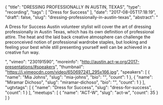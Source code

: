 {
  "title": "DRESSING PROFESSIONALLY IN AUSTIN, TEXAS",
  "type": "recording",
  "tags": [
    "Dress for Success"
  ],
  "date": "2017-08-05T17:18:19",
  "draft": false,
  "slug": "dressing-professionally-in-austin-texas",
  "abstract": "<p>A Dress for Success Austin volunteer stylist will cover the art of dressing professionally in Austin Texas, which has its own definition of professional attire. The heat and the laid back creative atmosphere can challenge the preconceived notion of professional wardrobe staples, but looking and feeling your best while still presenting yourself well can be achieved in a creative fun way.</p>",
  "vimeo": "230191590",
  "moreinfo": "http://austin.act-w.org/2017-presentations/#speakers",
  "thumbnail": "https://i.vimeocdn.com/video/650697241_295x166.jpg",
  "speakers": [
    {
      "name": "Mia Johns",
      "slug": "mia-johns",
      "bio": "",
      "count": 1
    },
    {
      "name": "Miramar Dichoso",
      "slug": "miramar-dichoso",
      "bio": "",
      "count": 1
    }
  ],
  "ugtvtags": [
    {
      "name": "Dress for Success",
      "slug": "dress-for-success",
      "count": 1
    }
  ],
  "meetups": [
    {
      "name": "ACT-W",
      "slug": "act-w",
      "count": 35
    }
  ]
}